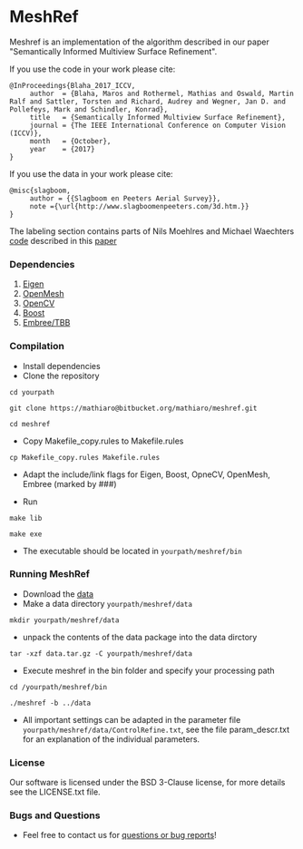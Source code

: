 # MeshRef #

Meshref is an implementation of the algorithm described in our paper "Semantically Informed Multiview Surface Refinement".

If you use the code in your work please cite:
```
@InProceedings{Blaha_2017_ICCV,
     author  = {Blaha, Maros and Rothermel, Mathias and Oswald, Martin Ralf and Sattler, Torsten and Richard, Audrey and Wegner, Jan D. and Pollefeys, Mark and Schindler, Konrad},
     title   = {Semantically Informed Multiview Surface Refinement},
     journal = {The IEEE International Conference on Computer Vision (ICCV)},
     month   = {October},
     year    = {2017}
}
```
If you use the data in your work please cite:
```
@misc{slagboom,
     author = {{Slagboom en Peeters Aerial Survey}},
     note ={\url{http://www.slagboomenpeeters.com/3d.htm.}}
}
```
The labeling section contains parts of Nils Moehlres and Michael Waechters [code](https://github.com/nmoehrle/mvs-texturing) described in this [paper](https://link.springer.com/chapter/10.1007/978-3-319-10602-1_54)
### Dependencies ###
1. [Eigen](http://eigen.tuxfamily.org/)
2. [OpenMesh](http://www.openmesh.org/)
3. [OpenCV](https://opencv.org/)
4. [Boost](http://www.boost.org/)
5. [Embree/TBB](https://embree.github.io/)

### Compilation ###
* Install dependencies
* Clone the repository

`cd yourpath`

`git clone https://mathiaro@bitbucket.org/mathiaro/meshref.git`

`cd meshref`

* Copy Makefile_copy.rules to Makefile.rules 

`cp Makefile_copy.rules Makefile.rules`

* Adapt the include/link flags for Eigen, Boost, OpneCV, OpenMesh, Embree (marked by ###)

* Run

`make lib`

`make exe`

* The executable should be located in `yourpath/meshref/bin`
 
### Running MeshRef ###
* Download the [data](https://polybox.ethz.ch/index.php/s/CXWNqjwQJYcHZ4O)
* Make a data directory `yourpath/meshref/data`

`mkdir yourpath/meshref/data`

* unpack the contents of the data package into the data dirctory

`tar -xzf data.tar.gz -C yourpath/meshref/data`

* Execute meshref in the bin folder and specify your processing path

`cd /yourpath/meshref/bin`

`./meshref -b ../data`

* All important settings can be adapted in the parameter file `yourpath/meshref/data/ControlRefine.txt`, see the file param_descr.txt for an explanation of the individual parameters.  
### License ###
Our software is licensed under the BSD 3-Clause license, for more details see the LICENSE.txt file.

### Bugs and Questions ###

* Feel free to contact us for [questions or bug reports](mailto:mathias.rothermel@geod.baug.ethz.ch)!

